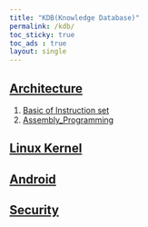 ```yaml
---
title: "KDB(Knowledge Database)"
permalink: /kdb/
toc_sticky: true
toc_ads : true
layout: single
---
```


## [Architecture](/kdb/arch/)

1. [Basic of Instruction set](/kdb/arch/basic_of_instruction_set)
2. [Assembly_Programming](/kdb/arch/assembly_programming)

## [Linux Kernel](/kdb/linux/)

## [Android](/kdb/android/)

## [Security](/kdb/security/)
